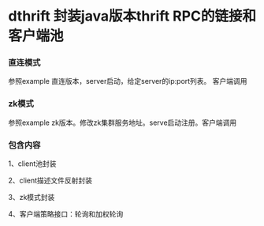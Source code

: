 # dthrift 封装java版本thrift RPC的链接和客户端池
### 直连模式
参照example 直连版本，server启动，给定server的ip:port列表。 客户端调用
### zk模式
参照example zk版本。修改zk集群服务地址。serve启动注册。客户端调用
### 包含内容  
1、client池封装

2、client描述文件反射封装

3、zk模式封装

4、客户端策略接口：轮询和加权轮询


